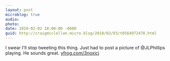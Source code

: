 ```yaml
---
layout: post
microblog: true
audio: 
photo: 
date: 2010-02-02 18:00:00 -0600
guid: http://craigmcclellan.micro.blog/2010/02/03/t8564972478.html
---
```

I swear I'll stop tweeting this thing. Just had to post a picture of @JLPhillips playing. He sounds great.  [yfrog.com/3noxjcj](http://yfrog.com/3noxjcj)
